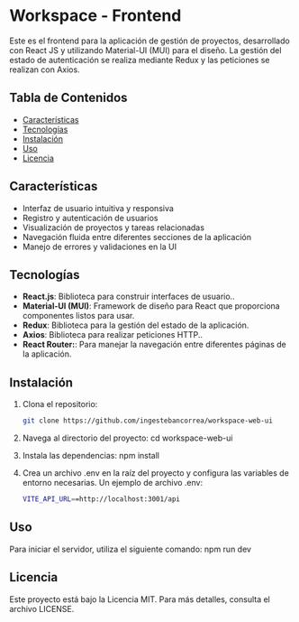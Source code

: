 # Workspace - Frontend

Este es el frontend para la aplicación de gestión de proyectos, desarrollado con React JS y utilizando Material-UI (MUI) para el diseño. La gestión del estado de autenticación se realiza mediante Redux y las peticiones se realizan con Axios.

## Tabla de Contenidos

- [Características](#características)
- [Tecnologías](#tecnologías)
- [Instalación](#instalación)
- [Uso](#uso)
- [Licencia](#licencia)

## Características

- Interfaz de usuario intuitiva y responsiva
- Registro y autenticación de usuarios
- Visualización de proyectos y tareas relacionadas
- Navegación fluida entre diferentes secciones de la aplicación
- Manejo de errores y validaciones en la UI

## Tecnologías

- **React.js**: Biblioteca para construir interfaces de usuario..
- **Material-UI (MUI)**: Framework de diseño para React que proporciona componentes listos para usar.
- **Redux**: Biblioteca para la gestión del estado de la aplicación.
- **Axios**: Biblioteca para realizar peticiones HTTP..
- **React Router:**: Para manejar la navegación entre diferentes páginas de la aplicación.

## Instalación

1. Clona el repositorio:
   ```bash
   git clone https://github.com/ingestebancorrea/workspace-web-ui


2. Navega al directorio del proyecto:
cd workspace-web-ui

3. Instala las dependencias:
npm install

4. Crea un archivo .env en la raíz del proyecto y configura las variables de entorno necesarias. Un ejemplo de archivo .env:
    ```bash
    VITE_API_URL==http://localhost:3001/api

## Uso
Para iniciar el servidor, utiliza el siguiente comando:
    npm run dev

## Licencia
Este proyecto está bajo la Licencia MIT. Para más detalles, consulta el archivo LICENSE.
